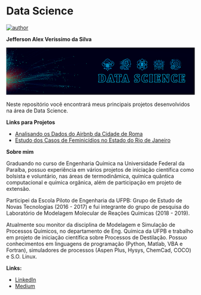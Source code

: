 # Data Science

[![author](https://img.shields.io/badge/author-Jefferson_Veríssimo-black.svg)](https://www.linkedin.com/in/jefferson-veríssimo-963094177/) 

**Jefferson Alex Veríssimo da Silva**

<p align="center">
  <img src="Background.png" >
</p>

Neste repositório você encontrará meus principais projetos desenvolvidos na área de Data Science.

**Links para Projetos**

* [Analisando os Dados do Airbnb da Cidade de Roma](https://bit.ly/37uHy9v)
* [Estudo dos Casos de Feminicídios no Estado do Rio de Janeiro](https://bit.ly/32fu5l1)

**Sobre mim**

Graduando no curso de Engenharia Química na Universidade Federal da Paraíba, possuo experiência em vários projetos de iniciação científica como bolsista e voluntário, nas áreas de termodinâmica, química quântica computacional e química orgânica, além de participação em projeto de extensão.

Participei da Escola Piloto de Engenharia da UFPB: Grupo de Estudo de Novas Tecnologias (2016 - 2017) e fui integrante do grupo de pesquisa do Laboratório de Modelagem Molecular de Reações Químicas (2018 - 2019).

Atualmente sou monitor da disciplina de Modelagem e Simulação de Processos Químicos, no departamento de Eng. Química da UFPB e trabalho em projeto de iniciação científica sobre Processos de Destilação. Possuo conhecimentos em linguagens de programação (Python, Matlab, VBA e Fortran), simuladores de processos (Aspen Plus, Hysys, ChemCad, COCO) e S.O. Linux.


**Links:**
* [LinkedIn](https://www.linkedin.com/in/jefferson-veríssimo-963094177/)
* [Medium](https://medium.com/@jeffersonverissimo_)


